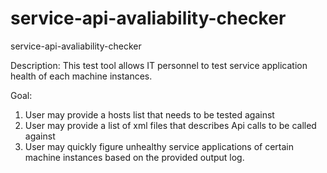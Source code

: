 service-api-avaliability-checker
================================

service-api-avaliability-checker


Description:
This test tool allows IT personnel to test service application health of each machine instances.


Goal:
1. User may provide a hosts list that needs to be tested against
2. User may provide a list of xml files that describes Api calls to be called against
3. User may quickly figure unhealthy service applications of certain machine instances based on the provided output log.

